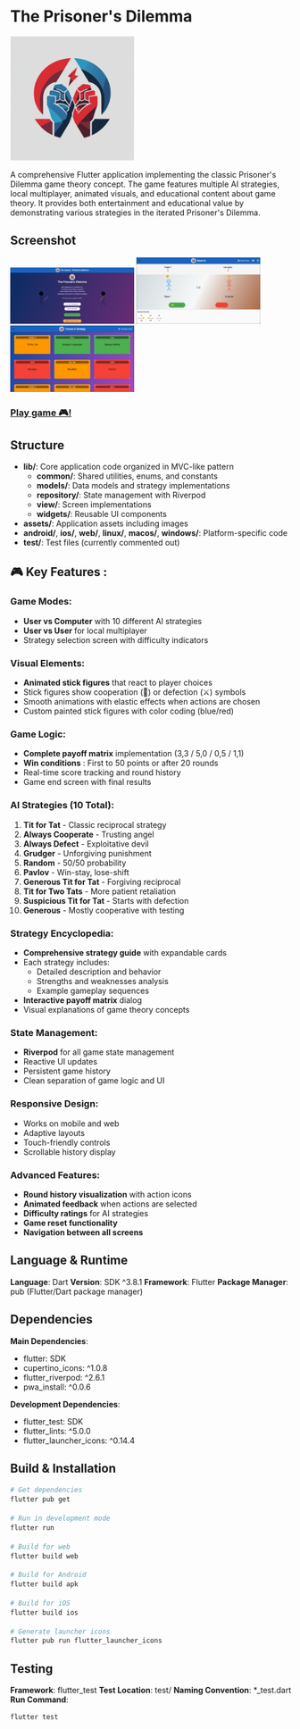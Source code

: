 # The Prisoner's Dilemma

<img src="assets/prisoners_dilema.png" alt="The Prisoner's Dilemma" width="222"/>

A comprehensive Flutter application implementing the classic Prisoner's Dilemma game theory concept. The game features multiple AI strategies, local multiplayer, animated visuals, and educational content about game theory. It provides both entertainment and educational value by demonstrating various strategies in the iterated Prisoner's Dilemma.



## Screenshot

<img src="assets/screenshots/main_page.jpg" alt="The Prisoner's Dilemma" width="222"/>
<img src="assets/screenshots/game.jpg" alt="The Prisoner's Dilemma" width="222"/>
<img src="assets/screenshots/strategies.jpg" alt="The Prisoner's Dilemma" width="222"/>

### [Play game 🎮!](awes0m.github.io/the_prisoners_dilema)

## Structure

- **lib/**: Core application code organized in MVC-like pattern
  - **common/**: Shared utilities, enums, and constants
  - **models/**: Data models and strategy implementations
  - **repository/**: State management with Riverpod
  - **view/**: Screen implementations
  - **widgets/**: Reusable UI components
- **assets/**: Application assets including images
- **android/**, **ios/**, **web/**, **linux/**, **macos/**, **windows/**: Platform-specific code
- **test/**: Test files (currently commented out)

## 🎮 **Key Features :**

### **Game Modes:**

- **User vs Computer** with 10 different AI strategies
- **User vs User** for local multiplayer
- Strategy selection screen with difficulty indicators

### **Visual Elements:**

- **Animated stick figures** that react to player choices
- Stick figures show cooperation (🤝) or defection (⚔️) symbols
- Smooth animations with elastic effects when actions are chosen
- Custom painted stick figures with color coding (blue/red)

### **Game Logic:**

- **Complete payoff matrix** implementation (3,3 / 5,0 / 0,5 / 1,1)
- **Win conditions** : First to 50 points or after 20 rounds
- Real-time score tracking and round history
- Game end screen with final results

### **AI Strategies (10 Total):**

1. **Tit for Tat** - Classic reciprocal strategy
2. **Always Cooperate** - Trusting angel
3. **Always Defect** - Exploitative devil
4. **Grudger** - Unforgiving punishment
5. **Random** - 50/50 probability
6. **Pavlov** - Win-stay, lose-shift
7. **Generous Tit for Tat** - Forgiving reciprocal
8. **Tit for Two Tats** - More patient retaliation
9. **Suspicious Tit for Tat** - Starts with defection
10. **Generous** - Mostly cooperative with testing

### **Strategy Encyclopedia:**

- **Comprehensive strategy guide** with expandable cards
- Each strategy includes:
  - Detailed description and behavior
  - Strengths and weaknesses analysis
  - Example gameplay sequences
- **Interactive payoff matrix** dialog
- Visual explanations of game theory concepts

### **State Management:**

- **Riverpod** for all game state management
- Reactive UI updates
- Persistent game history
- Clean separation of game logic and UI

### **Responsive Design:**

- Works on mobile and web
- Adaptive layouts
- Touch-friendly controls
- Scrollable history display

### **Advanced Features:**

- **Round history visualization** with action icons
- **Animated feedback** when actions are selected
- **Difficulty ratings** for AI strategies
- **Game reset functionality**
- **Navigation between all screens**

## Language & Runtime

**Language**: Dart
**Version**: SDK ^3.8.1
**Framework**: Flutter
**Package Manager**: pub (Flutter/Dart package manager)

## Dependencies

**Main Dependencies**:

- flutter: SDK
- cupertino_icons: ^1.0.8
- flutter_riverpod: ^2.6.1
- pwa_install: ^0.0.6

**Development Dependencies**:

- flutter_test: SDK
- flutter_lints: ^5.0.0
- flutter_launcher_icons: ^0.14.4

## Build & Installation

```bash
# Get dependencies
flutter pub get

# Run in development mode
flutter run

# Build for web
flutter build web

# Build for Android
flutter build apk

# Build for iOS
flutter build ios

# Generate launcher icons
flutter pub run flutter_launcher_icons
```

## Testing

**Framework**: flutter_test
**Test Location**: test/
**Naming Convention**: *_test.dart
**Run Command**:

```bash
flutter test
```
